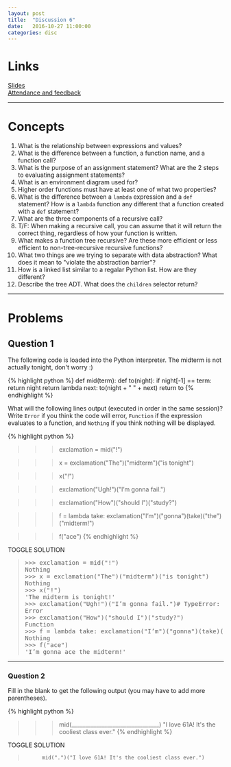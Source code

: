 ```yaml
---
layout: post
title:  "Discussion 6"
date:   2016-10-27 11:00:00
categories: disc
---
```


# Links

[Slides](https://docs.google.com/a/berkeley.edu/presentation/d/1J1hLtxYBsU2RfZlWLWX_EQalyEdxRhm7ubef2dOrk5c/edit?usp=sharing)  
[Attendance and feedback](https://docs.google.com/forms/d/e/1FAIpQLSe0n_STE7uSkDz0Rb4YjZEBnX3oLe-i5amzPvIx_2Ryc-MOZw/viewform)

---

# Concepts
1. What is the relationship between expressions and values?  
2. What is the difference between a function, a function name, and a function call?  
3. What is the purpose of an assignment statement? What are the 2 steps to evaluating assignment statements?   
4. What is an environment diagram used for?  
5. Higher order functions must have at least one of what two properties?  
6. What is the difference between a `lambda` expression and a `def` statement? How is a `lambda` function any different that a function created with a `def` statement?  
7. What are the three components of a recursive call?  
8. T/F: When making a recursive call, you can assume that it will return the correct thing, regardless of how your function is written.  
9. What makes a function tree recursive? Are these more efficient or less efficient to non-tree-recursive recursive functions?  
10. What two things are we trying to separate with data abstraction? What does it mean to "violate the abstraction barrier"?  
11. How is a linked list similar to a regalar Python list. How are they different?  
12. Describe the tree ADT. What does the `children` selector return?

---

# Problems

## Question 1

The following code is loaded into the Python interpreter. The midterm is not actually tonight, don't worry :)

{% highlight python %}
def mid(term):
    def to(night):
        if night[-1] == term:
            return night
        return lambda next: to(night + " " + next)
    return to
{% endhighlight %}

What will the following lines output (executed in order in the same session)? Write `Error` if you think the code will error, `Function` if the expression evaluates to a function, and `Nothing` if you think nothing will be displayed.

{% highlight python %}
>>> exclamation = mid("!")

>>> x = exclamation("The")("midterm")("is tonight")

>>> x("!")

>>> exclamation("Ugh!")("I’m gonna fail.")

>>> exclamation("How")("should I")("study?")

>>> f = lambda take: exclamation("I’m")("gonna")(take)("the")("midterm!")

>>> f("ace")
{% endhighlight %} 

<a class="btn btn-default solution-toggle">TOGGLE SOLUTION</a>

<blockquote class="solution"><pre>>>> exclamation = mid("!")
Nothing
>>> x = exclamation("The")("midterm")("is tonight")
Nothing
>>> x("!")
'The midterm is tonight!'
>>> exclamation("Ugh!")("I’m gonna fail.")# TypeError: 'str' object is not callable
Error
>>> exclamation("How")("should I")("study?")
Function
>>> f = lambda take: exclamation("I’m")("gonna")(take)("the")("midterm!")
Nothing
>>> f("ace")
'I’m gonna ace the midterm!'</pre>
</blockquote>

---

### Question 2  
Fill in the blank to get the following output (you may have to add more parentheses).

{% highlight python %}
>>> mid(________________________________)
"I love 61A! It's the cooliest class ever."
{% endhighlight %}

<a class="btn btn-default solution-toggle-2">TOGGLE SOLUTION</a>

<blockquote class="solution-2">
<figure class="highlight"><pre><code class="language-python" data-lang="python"><span class="n">mid</span><span class="p">(</span><span class="s">"."</span><span class="p">)(</span><span class="s">"I love 61A! It's the cooliest class ever."</span><span class="p">)</span></code></pre></figure>

</blockquote>
